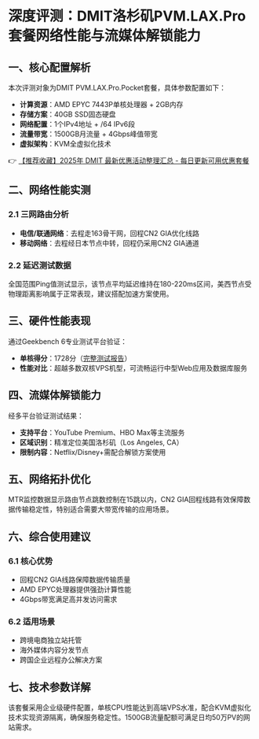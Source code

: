 # 深度评测：DMIT洛杉矶PVM.LAX.Pro套餐网络性能与流媒体解锁能力

## 一、核心配置解析
本次评测对象为DMIT PVM.LAX.Pro.Pocket套餐，具体参数配置如下：
- **计算资源**：AMD EPYC 7443P单核处理器 + 2GB内存
- **存储方案**：40GB SSD固态硬盘
- **网络配置**：1个IPv4地址 + /64 IPv6段
- **流量带宽**：1500GB月流量 + 4Gbps峰值带宽
- **虚拟架构**：KVM全虚拟化技术

👉 [【推荐收藏】2025年 DMIT 最新优惠活动整理汇总 - 每日更新可用优惠套餐](https://bit.ly/dmit_coupon)

## 二、网络性能实测
### 2.1 三网路由分析
- **电信/联通网络**：去程走163骨干网，回程CN2 GIA优化线路
- **移动网络**：去程经日本节点中转，回程仍采用CN2 GIA通道

### 2.2 延迟测试数据
全国范围Ping值测试显示，该节点平均延迟维持在180-220ms区间，美西节点受物理距离影响属于正常表现，建议搭配加速方案使用。

## 三、硬件性能表现
通过Geekbench 6专业测试平台验证：
- **单核得分**：1728分（[完整测试报告](https://browser.geekbench.com/v6/cpu/3177542)）
- **性能对比**：超越多数双核VPS机型，可流畅运行中型Web应用及数据库服务

## 四、流媒体解锁能力
经多平台验证测试结果：
- **支持平台**：YouTube Premium、HBO Max等主流服务
- **区域识别**：精准定位美国洛杉矶（Los Angeles, CA）
- **限制内容**：Netflix/Disney+需配合解锁方案使用

## 五、网络拓扑优化
MTR监控数据显示路由节点跳数控制在15跳以内，CN2 GIA回程线路有效保障数据传输稳定性，特别适合需要大带宽传输的应用场景。

## 六、综合使用建议
### 6.1 核心优势
- 回程CN2 GIA线路保障数据传输质量
- AMD EPYC处理器提供强劲计算性能
- 4Gbps带宽满足高并发访问需求

### 6.2 适用场景
- 跨境电商独立站托管
- 海外媒体内容分发节点
- 跨国企业远程办公解决方案

## 七、技术参数详解
该套餐采用企业级硬件配置，单核CPU性能达到高端VPS水准，配合KVM虚拟化技术实现资源隔离，确保服务稳定性。1500GB流量配额可满足日均50万PV的网站需求。